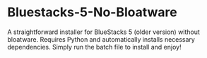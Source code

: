 # Bluestacks-5-No-Bloatware
A straightforward installer for BlueStacks 5 (older version) without bloatware. Requires Python and automatically installs necessary dependencies. Simply run the batch file to install and enjoy!
